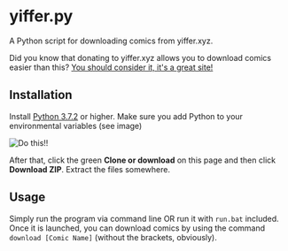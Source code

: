 # yiffer.py

A Python script for downloading comics from yiffer.xyz.

Did you know that donating to yiffer.xyz allows you to download comics easier than this? [You should consider it, it's a great site!](https://yiffer.xyz/donate)

## Installation

Install [Python 3.7.2](https://www.python.org/downloads/) or higher. Make sure you add Python to your environmental variables (see image)

![Do this!!](https://i.imgur.com/dlYSrBw.png)

After that, click the green **Clone or download** on this page and then click **Download ZIP**. Extract the files somewhere.

## Usage

Simply run the program via command line OR run it with `run.bat` included. Once it is launched, you can download comics by using the command `download [Comic Name]` (without the brackets, obviously).